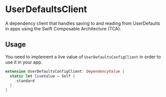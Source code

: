# UserDefaultsClient

A dependency client that handles saving to and reading from UserDefaults in apps using the Swift Composable Architecture (TCA).

## Usage

You need to implement a live value of `UserDefaultsConfigClient` in order to use it in your app.

```swift
extension UserDefaultsConfigClient: DependencyValue {
  static let liveValue = Self {
    .standard
  }
}
```
